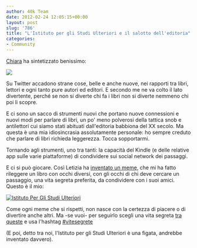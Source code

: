 ```yaml
---
author: 40k Team
date: 2012-02-24 12:05:15+00:00
layout: post
slug: '786'
title: "L'Istituto per gli Studi Ulteriori e il salotto dell'editoria"
categories:
- Community
---
```


[Chiara](https://twitter.com/#!/ChiaraCodeca) ha sintetizzato benissimo:

[![](http://40k.it/wp-content/uploads/2012/02/salottoeditoria.jpg)](http://40k.it/wp-content/uploads/2012/02/salottoeditoria.jpg)

Su Twitter accadono strane cose, belle e anche nuove, nei rapporti tra libri, lettori e ogni tanto pure autori ed editori. E secondo me ne va colto il lato divertente, perché se non si diverte chi fa i libri non si diverte nemmeno chi poi li scopre.

E ci sono un sacco di strumenti nuovi che portano nuove connessioni e nuovi modi per parlare di libri, un po' meno polverosi della tattica snob e antilettori cui siamo stati abituati dall'editoria babbiona del XX secolo. Ma questa è una mia idiosincrasia assolutamente personale: ho sempre creduto che parlare di libri richieda leggerezza. Tocca sopportarmi.

Tornando agli strumenti, uno tra tanti: la capacità del Kindle (e delle relative app sulle varie piattaforme) di condividere sui social network dei passaggi.

E ci si può giocare. Così Letizia ha [inventato un meme](https://twitter.com/#!/letiziasechi/status/172817515691520000), che mi ha fatto rileggere un libro con occhi diversi, con gli occhi di chi deve cercare un passaggio, una vita segreta preferita, da condividere con i suoi amici. Questo è il mio:

[![Istituto Per Gli Studi Ulteriori](http://40k.it/wp-content/uploads/2012/02/Istituto-Per-Gli-Studi-Ulteriori.jpg)](http://40k.it/wp-content/uploads/2012/02/Istituto-Per-Gli-Studi-Ulteriori.jpg)

Come ogni meme che si rispetti, non nasce con la certezza di piacere o di divertire anche altri. Ma -se vuoi- per seguirlo scegli una vita segreta [tra queste](http://40k.it/?p=783) e usa l'hashtag [#vitesegrete](https://twitter.com/#!/search/realtime/%23ViteSegrete)

(E poi, detto tra noi, l'Istituto per gli Studi Ulteriori è una figata, andrebbe inventato davvero).
